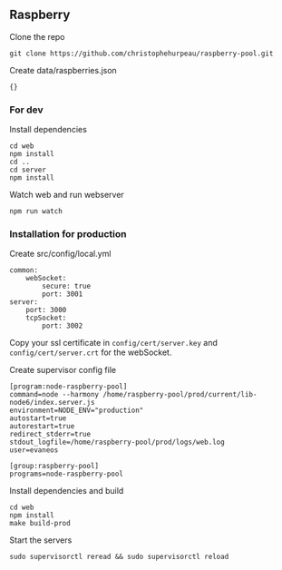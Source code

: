 ## Raspberry

Clone the repo

```
git clone https://github.com/christophehurpeau/raspberry-pool.git
```

Create data/raspberries.json

```
{}
```

### For dev

Install dependencies

```
cd web
npm install
cd ..
cd server
npm install
```

Watch web and run webserver

```
npm run watch
```

### Installation for production

Create src/config/local.yml
```
common:
    webSocket:
        secure: true
        port: 3001
server:
    port: 3000
    tcpSocket:
        port: 3002

```

Copy your ssl certificate in `config/cert/server.key` and `config/cert/server.crt` for the webSocket.

Create supervisor config file

```
[program:node-raspberry-pool]
command=node --harmony /home/raspberry-pool/prod/current/lib-node6/index.server.js
environment=NODE_ENV="production"
autostart=true
autorestart=true
redirect_stderr=true
stdout_logfile=/home/raspberry-pool/prod/logs/web.log
user=evaneos

[group:raspberry-pool]
programs=node-raspberry-pool
```

Install dependencies and build

```
cd web
npm install
make build-prod
```

Start the servers

```
sudo supervisorctl reread && sudo supervisorctl reload
```
